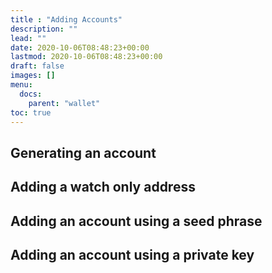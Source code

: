 ```yaml
---
title : "Adding Accounts"
description: ""
lead: ""
date: 2020-10-06T08:48:23+00:00
lastmod: 2020-10-06T08:48:23+00:00
draft: false
images: []
menu:
  docs:
    parent: "wallet"
toc: true
---
```


## Generating an account
## Adding a watch only address
## Adding an account using a seed phrase
## Adding an account using a private key
